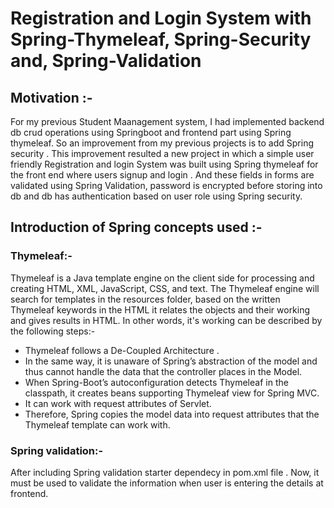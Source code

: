# Registration and Login System with Spring-Thymeleaf, Spring-Security and, Spring-Validation

## Motivation :-
For my previous Student Maanagement system, I had implemented backend db crud operations using Springboot and frontend part using Spring thymeleaf. So an improvement from my previous projects is to add Spring security . This improvement resulted a new project in which a simple user friendly Registration and login System was built using Spring thymeleaf for the front end where users signup and login . And these fields in forms are validated using Spring Validation, password is encrypted before storing into db and db has authentication based on user role using Spring security.


## Introduction of Spring concepts used :-
### Thymeleaf:-
Thymeleaf is a Java template engine on the client side for processing and creating HTML, XML, JavaScript, CSS, and text. The Thymeleaf engine will search for templates in the resources folder, based on the written Thymeleaf keywords in the HTML it relates the objects and their working and gives results in HTML. In other words, it's working can be described by the following steps:-
  - Thymeleaf follows a De-Coupled Architecture .<br />
  - In the same way, it is unaware of Spring’s abstraction of the model and thus cannot handle the data that the controller places in the Model.<br />
  - When Spring-Boot’s autoconfiguration detects Thymeleaf in the classpath, it creates beans supporting Thymeleaf view for Spring MVC.<br />
  - It can work with request attributes of Servlet.<br />
  - Therefore, Spring copies the model data into request attributes that the Thymeleaf template can work with. <br />

### Spring validation:-
After including Spring validation starter dependecy in pom.xml file . Now, it must be used to validate the information when user is entering the details at frontend.
